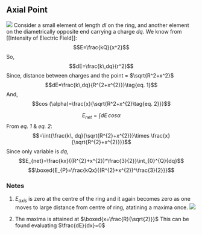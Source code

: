 ## Axial Point
![](https://i.imgur.com/HfbpwWQ.png)
 Consider a small element of length _dl_ on the ring, and another element on the diametrically opposite end carrying a charge _dq_.
 We know from [[Intensity of Electric Field]]:
 $$E=\frac{kQ}{x^2}$$
 So,
 $$dE=\frac{k\,dq}{r^2}$$
 Since, distance between charges and the point = $\sqrt{R^2+x^2}$
 $$dE=\frac{k\,dq}{R^{2+x^{2}}}\tag{eq. 1}$$
 And, 
 $$cos (\alpha)=\frac{x}{\sqrt{R^2+x^{2}\tag{eq. 2}}}$$

$$E_{net}=\int{dE\, cos{\alpha}}$$
From _eq. 1_ & _eq. 2_:
$$=\int{\frac{k\, dq}{\sqrt{R^{2}+x^{2}}}\times \frac{x}{\sqrt{R^{2}+x^{2}}}}$$
Since only variable is _dq_,
$$E_{net}=\frac{kx}{(R^{2}+x^{2})^\frac{3}{2}}\int_{0}^{Q}{dq}$$
$$\boxed{E_{P}=\frac{kQx}{(R^{2}+x^{2})^\frac{3}{2}}}$$

### Notes 
1. $E_{axis}$ is zero at the centre of the ring and it again becomes zero as one moves to large distance from centre of ring, atatining a maxima once. ![](https://i.imgur.com/pazSToG.png)

2. The maxima is attained at $\boxed{x=\frac{R}{\sqrt{2}}}$
This can be found evaluating $\frac{dE}{dx}=0$
